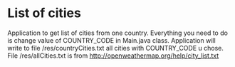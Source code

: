 # List of cities

Application to get list of cities from one country. 
Everything you need to do is change value of COUNTRY_CODE in Main.java class.
Application will write to file /res/countryCities.txt all cities with COUNTRY_CODE u chose.
File /res/allCities.txt is from http://openweathermap.org/help/city_list.txt
